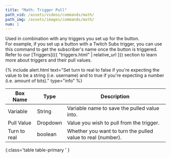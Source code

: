 ```yaml
---
title: "Math: Trigger Pull"
path_vid: /assets/videos/commands/math/
path_img: /assets/images/commands/math/
num: 1
---
```


Used in combination with any triggers you set up for the button.\
For example, if you set up a button with a Twitch Subs trigger, you can use this command to get the subscriber's name once the button is triggered.\
Refer to our [Triggers]({{ "triggers.html" | relative_url }}) section to learn more about triggers and their pull values. 

{% include alert.html text="Set turn to real to false if you're expecting the value to be a string (i.e. username) and to true if you're expecting a number (i.e. amount of bits)." type="info" %}  

| Box Name | Type | Description | 
|-------|--------|--------|
| Variable | String | Variable name to save the pulled value into. |
|Pull Value|Dropdown| Value you wish to pull from the trigger.
|Turn to real|boolean| Whether you want to turn the pulled value to real (number).
{:class='table table-primary ' }













